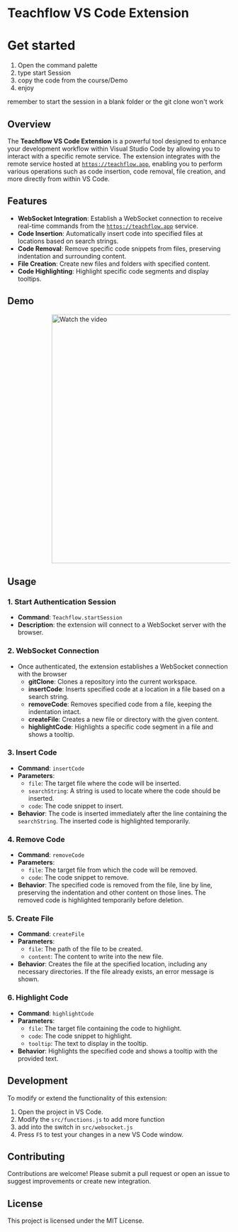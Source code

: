 # Teachflow VS Code Extension

# Get started

1. Open the command palette
2. type start Session
3. copy the code from the course/Demo
4. enjoy

remember to start the session in a blank folder or the git clone won't work

## Overview

The **Teachflow VS Code Extension** is a powerful tool designed to enhance your development workflow within Visual Studio Code by allowing you to interact with a specific remote service. The extension integrates with the remote service hosted at [`https://teachflow.app`](https://teachflow.app), enabling you to perform various operations such as code insertion, code removal, file creation, and more directly from within VS Code.

## Features

- **WebSocket Integration**: Establish a WebSocket connection to receive real-time commands from the [`https://teachflow.app`](https://teachflow.app) service.
- **Code Insertion**: Automatically insert code into specified files at locations based on search strings.
- **Code Removal**: Remove specific code snippets from files, preserving indentation and surrounding content.
- **File Creation**: Create new files and folders with specified content.
- **Code Highlighting**: Highlight specific code segments and display tooltips.


## Demo
<!-- [![Demo](https://img.youtube.com/vi/thOU4fCL-V0/0.jpg)](https://www.youtube.com/watch?v=thOU4fCL-V0&ab_channel=ChomasDev) -->
<div style="margin-left: 100px;">
  <a href="https://www.youtube.com/watch?v=thOU4fCL-V0&ab_channel=ChomasDev" target="_blank">
    <img src="https://img.youtube.com/vi/thOU4fCL-V0/0.jpg" alt="Watch the video" width="560">
  </a>
</div>

## Usage

### 1. Start Authentication Session

- **Command**: `Teachflow.startSession`
- **Description**: the extension will connect to a WebSocket server with the browser.

### 2. WebSocket Connection

- Once authenticated, the extension establishes a WebSocket connection with the browser
  - **gitClone**: Clones a repository into the current workspace.
  - **insertCode**: Inserts specified code at a location in a file based on a search string.
  - **removeCode**: Removes specified code from a file, keeping the indentation intact.
  - **createFile**: Creates a new file or directory with the given content.
  - **highlightCode**: Highlights a specific code segment in a file and shows a tooltip.

### 3. Insert Code

- **Command**: `insertCode`
- **Parameters**:
  - `file`: The target file where the code will be inserted.
  - `searchString`: A string is used to locate where the code should be inserted.
  - `code`: The code snippet to insert.
- **Behavior**: The code is inserted immediately after the line containing the `searchString`. The inserted code is highlighted temporarily.

### 4. Remove Code

- **Command**: `removeCode`
- **Parameters**:
  - `file`: The target file from which the code will be removed.
  - `code`: The code snippet to remove.
- **Behavior**: The specified code is removed from the file, line by line, preserving the indentation and other content on those lines. The removed code is highlighted temporarily before deletion.

### 5. Create File

- **Command**: `createFile`
- **Parameters**:
  - `file`: The path of the file to be created.
  - `content`: The content to write into the new file.
- **Behavior**: Creates the file at the specified location, including any necessary directories. If the file already exists, an error message is shown.

### 6. Highlight Code

- **Command**: `highlightCode`
- **Parameters**:
  - `file`: The target file containing the code to highlight.
  - `code`: The code snippet to highlight.
  - `tooltip`: The text to display in the tooltip.
- **Behavior**: Highlights the specified code and shows a tooltip with the provided text.

## Development

To modify or extend the functionality of this extension:

1. Open the project in VS Code.
2. Modify the `src/functions.js` to add more function
3. add into the switch in `src/websocket.js`
4. Press `F5` to test your changes in a new VS Code window.

## Contributing

Contributions are welcome! Please submit a pull request or open an issue to suggest improvements or create new integration.

## License

This project is licensed under the MIT License.
